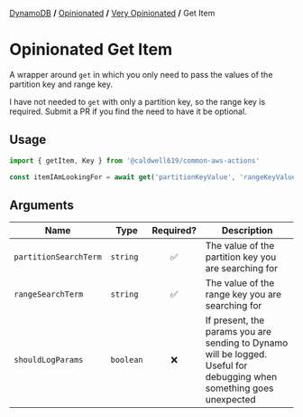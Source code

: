 [DynamoDB](../../README.md#wrappers) **/** [Opinionated](../README.md) **/** [Very Opinionated](../README.md#very-opinionated) **/** Get Item

# Opinionated Get Item

A wrapper around `get` in which you only need to pass the values of the partition key and range key.

I have not needed to `get` with only a partition key, so the range key is required. Submit a PR if you find the need to have it be optional.

## Usage

```ts
import { getItem, Key } from '@caldwell619/common-aws-actions'

const itemIAmLookingFor = await get('partitionKeyValue', 'rangeKeyValue')
```

## Arguments

| Name                  | Type      |     Required?      | Description                                                                                                          |
| --------------------- | --------- | :----------------: | -------------------------------------------------------------------------------------------------------------------- |
| `partitionSearchTerm` | `string`  | :white_check_mark: | The value of the partition key you are searching for                                                                 |
| `rangeSearchTerm`     | `string`  | :white_check_mark: | The value of the range key you are searching for                                                                     |
| `shouldLogParams`     | `boolean` |        :x:         | If present, the params you are sending to Dynamo will be logged. Useful for debugging when something goes unexpected |
